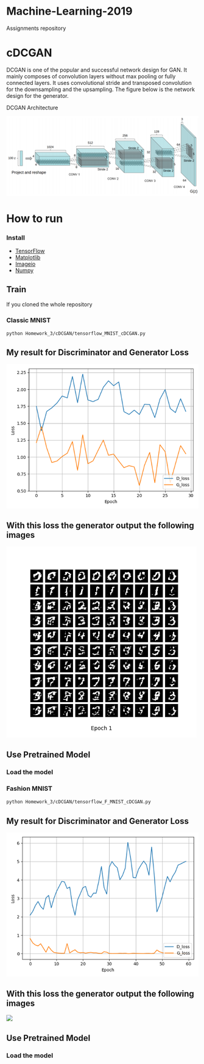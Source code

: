 # Machine-Learning-2019
Assignments repository

# cDCGAN
DCGAN is one of the popular and successful network design for GAN. It mainly composes of convolution layers without max pooling or fully connected layers. It uses convolutional stride and transposed convolution for the downsampling and the upsampling. The figure below is the network design for the generator.

DCGAN Architecture

![](DCGAN.png)

# How to run
### Install 
* [TensorFlow](https://www.tensorflow.org/install/)
* [Matplotlib](https://matplotlib.org/)
* [Imageio](https://imageio.readthedocs.io/en/stable/installation.html)
* [Numpy](https://docs.scipy.org/doc/numpy/user/install.html)

## Train
If you cloned the whole repository 
### Classic MNIST 
```bash
python Homework_3/cDCGAN/tensorflow_MNIST_cDCGAN.py
```
## My result for Discriminator and Generator Loss
![](MNIST_cDCGAN_train_hist.png)

## With this loss the generator output the following images
![](MNIST_cDCGAN_generation_animation.gif)

## Use Pretrained Model
### Load the model 

### Fashion MNIST 
```bash
python Homework_3/cDCGAN/tensorflow_F_MNIST_cDCGAN.py
```
## My result for Discriminator and Generator Loss
![](HW_F_MNIST_cDCGAN_train_hist.png)

## With this loss the generator output the following images
![](HW_F_MNIST_cDCGAN_generation_animation.gif)

## Use Pretrained Model
### Load the model 
